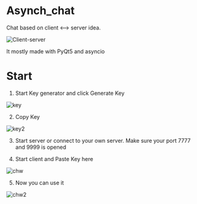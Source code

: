 # Asynch_chat
Chat based on client &lt;--> server idea.

![Client-server](https://user-images.githubusercontent.com/105741091/235299027-6d475413-069c-405e-add0-515f195b72c4.jpg)


 It mostly made with PyQt5 and asyncio

# Start

1. Start Key generator and click Generate Key

![key](https://user-images.githubusercontent.com/105741091/235296161-bdea8a94-4637-4194-8bd3-8ab817823dec.png)

2. Copy Key

![key2](https://user-images.githubusercontent.com/105741091/235296552-19eb4a4c-7ccb-4b4f-92d9-f70afa791c3e.png)

3. Start server or connect to your own server. Make sure your port 7777 and 9999 is opened

4. Start client and Paste Key here

![chw](https://user-images.githubusercontent.com/105741091/235296889-9c864e4f-9a40-4ad9-9ee3-5e1574367872.png)

5. Now you can use it

![chw2](https://user-images.githubusercontent.com/105741091/235298023-52465bcc-1168-4704-979a-45a10022704f.png)

